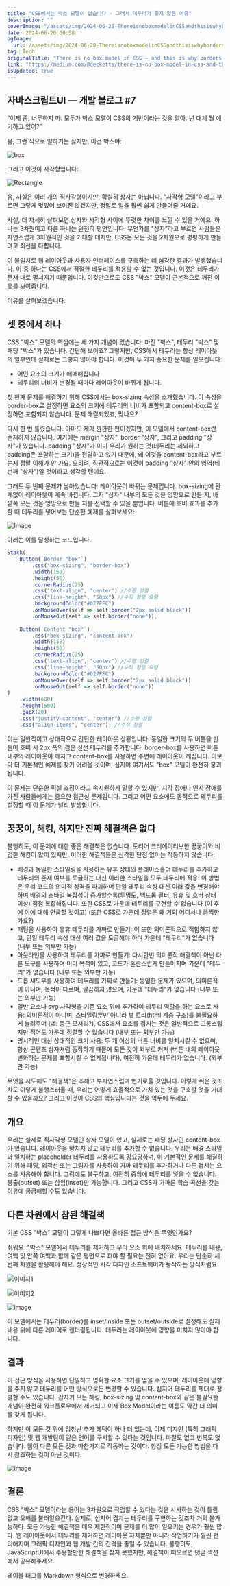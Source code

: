 ```yaml
---
title: "CSS에서는 박스 모델이 없습니다 - 그래서 테두리가 좋지 않은 이유"
description: ""
coverImage: "/assets/img/2024-06-20-ThereisnoboxmodelinCSSandthisiswhybordersareterrible_0.png"
date: 2024-06-20 00:58
ogImage: 
  url: /assets/img/2024-06-20-ThereisnoboxmodelinCSSandthisiswhybordersareterrible_0.png
tag: Tech
originalTitle: "There is no box model in CSS — and this is why borders are terrible"
link: "https://medium.com/@decketts/there-is-no-box-model-in-css-and-this-is-why-borders-are-terrible-dd7e4b736955"
isUpdated: true
---
```





## 자바스크립트UI — 개발 블로그 #7

“이제 좀, 너무하지 마. 모두가 박스 모델이 CSS의 기반이라는 것을 알아. 넌 대체 뭘 얘기하고 있어?”

음, 그런 식으로 말하기는 싫지만, 이건 박스야:

![box](/assets/img/2024-06-20-ThereisnoboxmodelinCSSandthisiswhybordersareterrible_0.png)

<div class="content-ad"></div>

그리고 이것이 사각형입니다:

![Rectangle](/assets/img/2024-06-20-ThereisnoboxmodelinCSSandthisiswhybordersareterrible_1.png)

음, 사실은 여러 개의 직사각형이지만, 확실히 상자는 아닙니다. "사각형 모델"이라고 부르면 그렇게 멋있어 보이진 않겠지만, 정말로 일을 훨씬 쉽게 만들어줄 거에요.

사실, 더 자세히 살펴보면 상자와 사각형 사이에 뚜렷한 차이를 느낄 수 있을 거에요: 하나는 3차원이고 다른 하나는 완전히 평면입니다. 무언가를 "상자"라고 부르면 사람들은 자연스럽게 3차원적인 것을 기대할 테지만, CSS는 모든 것을 2차원으로 평평하게 만들려고 최선을 다합니다.

<div class="content-ad"></div>

이 불일치로 웹 레이아웃과 사용자 인터페이스를 구축하는 데 심각한 결과가 발생했습니다. 이 중 하나는 CSS에서 적절한 테두리를 적용할 수 없는 것입니다. 이것은 테두리가 문서 내로 펼쳐지기 때문입니다. 이것만으로도 CSS "박스" 모델이 근본적으로 깨진 이유를 보여줍니다.

이유를 살펴보겠습니다.

## 셋 중에서 하나

CSS "박스" 모델의 핵심에는 세 가지 개념이 있습니다: 마진 "박스", 테두리 "박스" 및 패딩 "박스"가 있습니다. 간단해 보이죠? 그렇지만, CSS에서 테두리는 항상 레이아웃의 일부인데 실제로는 그렇지 않아야 합니다. 이것이 두 가지 중요한 문제를 일으킵니다:

<div class="content-ad"></div>

- 어떤 요소의 크기가 애매해집니다
- 테두리의 너비가 변경될 때마다 레이아웃이 바뀌게 됩니다.

첫 번째 문제를 해결하기 위해 CSS에서는 box-sizing 속성을 소개했습니다. 이 속성을 border-box로 설정하면 요소의 크기에 테두리의 너비가 포함되고 content-box로 설정하면 포함되지 않습니다. 문제 해결되었죠, 맞나요?

다시 한 번 틀렸습니다. 아마도 제가 깐깐한 편이겠지만, 이 모델에서 content-box란 존재하지 않습니다. 여기에는 margin "상자", border "상자", 그리고 padding "상자"가 있습니다. padding "상자"가 이미 우리가 원하는 것(테두리는 제외하고 padding은 포함하는 크기)을 전달하고 있기 때문에, 왜 이것을 content-box라고 부르는지 정말 이해가 안 가요. 오히려, 직관적으로는 이것이 padding "상자" 안의 영역(네 번째 "상자")일 것이라고 생각할 텐데요.

그래도 두 번째 문제가 남아있습니다: 레이아웃이 바뀌는 문제입니다. box-sizing에 관계없이 레이아웃이 계속 바뀝니다. 그저 "상자" 내부의 모든 것을 엉망으로 만들 지, 바깥쪽 모든 것을 엉망으로 만들 지를 선택할 수 있을 뿐입니다. 버튼에 호버 효과를 추가할 때 테두리를 넣어보는 단순한 예제를 살펴보세요:

<div class="content-ad"></div>


![Image](https://miro.medium.com/v2/resize:fit:1400/1*ayv0dXb1OsnY0qv6EaxxUQ.gif)

아래는 이를 달성하는 코드입니다.:

```js
Stack(
    Button(`Border "box"`)
        .css("box-sizing", "border-box")
        .width(150)
        .height(50)
        .cornerRadius(25)
        .css("text-align", "center") //수평 정렬
        .css("line-height", "50px") //수직 정렬 요령
        .backgroundColor("#027FFC")
        .onMouseOver(self => self.border("2px solid black"))
        .onMouseOut(self => self.border("none")),
        
    Button(`Content "box"`)
        .css("box-sizing", "content-box")
        .width(150)
        .height(50)
        .cornerRadius(25)
        .css("text-align", "center") //수평 정렬
        .css("line-height", "50px") //수직 정렬 요령
        .backgroundColor("#027FFC")
        .onMouseOver(self => self.border("2px solid black"))
        .onMouseOut(self => self.border("none"))
)
    .width(680)
    .height(500)
    .gapX(20)
    .css("justify-content", "center") //수평 정렬
    .css("align-items", "center"); //수직 정렬
```

이는 일반적이고 상대적으로 간단한 레이아웃 상황입니다: 동일한 크기의 두 버튼을 만들어 호버 시 2px 폭의 검은 실선 테두리를 추가합니다. border-box를 사용하면 버튼 내부의 레이아웃이 깨지고 content-box를 사용하면 주변에 레이아웃이 깨집니다. 이보다 더 기본적인 예제를 찾기 어려울 것이며, 심지어 여기서도 "box" 모델이 완전히 붕괴됩니다.


<div class="content-ad"></div>

이 문제는 단순한 픽셀 조정이라고 속시원하게 말할 수 있지만, 시각 장애나 인지 장애를 가진 사람들에게는 중요한 접근성 문제입니다. 그리고 어떤 요소에도 동적으로 테두리를 설정할 때 이 문제가 널리 발생합니다.

## 꿍꿍이, 해킹, 하지만 진짜 해결책은 없다

불행히도, 이 문제에 대한 좋은 해결책은 없습니다. 도리어 크리에이티브한 꿍꿍이와 비겁한 해킹이 많이 있지만, 이러한 해결책들은 심각한 단점 없이는 작동하지 않습니다:

- 배경과 동일한 스타일링을 사용하는 유휴 상태의 플레이스홀더 테두리를 추가하고 테두리의 존재 여부를 토글하는 대신 이러한 스타일을 모두 테두리에 적용: 이 방법은 우리 코드의 의미적 성격을 파괴하며 단일 테두리 속성 대신 여러 값을 변경해야 하며 배경의 스타일 복잡성이 증가할수록(투명도, 백드롭 필터, 유휴 및 호버 상태 이상) 점점 복잡해집니다. 또한 CSS로 가운데 테두리를 구현할 수 없습니다 (이 후에 이에 대해 언급할 것이고) (또한 CSS로 가운데 정렬은 왜 거의 어디서나 끔찍한가요?)
- 패딩을 사용하여 유휴 테두리를 가짜로 만들기: 이 또한 의미론적으로 적합하지 않고, 단일 테두리 속성 대신 여러 값을 토글해야 하며 가운데 "테두리"가 없습니다 (내부 또는 외부만 가능)
- 아웃라인을 사용하여 테두리를 가짜로 만들기: 다시한번 의미론적 해결책이 아닌 다른 도구를 사용하며 이미 목적이 있고, 코드가 혼란스럽게 만들어지며 가운데 "테두리"가 없습니다 (내부 또는 외부만 가능)
- 드롭 섀도우를 사용하여 테두리를 가짜로 만들기: 동일한 문제가 있으며, 의미론적이 아니며, 목적이 다르며, 깔끔하지 않으며, 가운데 "테두리"가 없습니다 (내부 또는 외부만 가능)
- 일반 요소나 svg 사각형을 기존 요소 위에 추가하여 테두리 역할을 하는 요소로 사용: 의미론적이 아니며, 스타일링뿐만 아니라 뷰 트리(html 계층 구조)를 불필요하게 늘려주며 (예: 둥근 모서리?), CSS에서 요소를 겹치는 것은 일반적으로 고통스럽지만 적어도 가운데 정렬할 수 있습니다 (내부 또는 외부만 가능)
- 명시적인 대신 상대적인 크기 사용: 두 개 이상의 버튼 너비를 일치시킬 수 없으며, 항상 콘텐츠 상자처럼 동작하기 때문에 모든 것이 외부로 커져 (버튼 내의 레이아웃 변화하는 문제를 포함시킬 수 없게됩니다), 여전히 가운데 테두리가 없습니다. (외부만 가능)

<div class="content-ad"></div>

무엇을 시도해도 "해결책"은 추해고 부자연스럽며 번거로울 것입니다. 이렇게 쉬운 것조차도 이렇게 불행스러울 때, 우리는 어떻게 효율적으로 가치 있는 것을 구축할 것을 기대할 수 있을까요? 그리고 이것이 CSS의 핵심입니다는 것을 염두에 두세요.

## 개요

우리는 실제로 직사각형 모델인 상자 모델이 있고, 실제로는 패딩 상자인 content-box가 있습니다. 레이아웃을 망치치 않고 테두리를 추가할 수 없습니다. 우리는 배경 스타일과 일치하는 placeholder 테두리를 사용하도록 강요당하며, 이 기본적인 문제를 해결하기 위해 패딩, 외곽선 또는 그림자를 사용하여 가짜 테두리를 추가하거나 다른 겹치는 요소를 사용해야 합니다. 그럼에도 불구하고, 여전히 중앙에 테두리를 넣을 수 없습니다. 붕출(outset) 또는 삽입(inset)만 가능합니다. 그리고 CSS가 가파른 학습 곡선을 갖는 이유에 궁금해할 수도 있습니다.

## 다른 차원에서 참된 해결책

<div class="content-ad"></div>

기본 CSS "박스" 모델이 그렇게 나쁘다면 올바른 접근 방식은 무엇인가요?

쉬워요: "박스" 모델에서 테두리를 제거하고 우리 요소 위에 배치하세요. 테두리를 내용, 여백 및 안쪽 여백과 함께 같은 평면으로 펴야 할 필요는 전혀 없어요. 우리는 단순히 세 번째 차원을 활용해야 해요. 정상적인 시각 디자인 소프트웨어가 동작하는 방식처럼요:

![이미지1](/assets/img/2024-06-20-ThereisnoboxmodelinCSSandthisiswhybordersareterrible_2.png)

![이미지2](/assets/img/2024-06-20-ThereisnoboxmodelinCSSandthisiswhybordersareterrible_3.png)

<div class="content-ad"></div>


![image](/assets/img/2024-06-20-ThereisnoboxmodelinCSSandthisiswhybordersareterrible_4.png)

이 모델에서는 테두리(border)를 inset/inside 또는 outset/outside로 설정해도 실제 내용 위에 다른 레이어로 렌더링됩니다. 테두리는 레이아웃에 영향을 미치지 않아야 합니다.

## 결과

이 접근 방식을 사용하면 단일하고 명확한 요소 크기를 얻을 수 있으며, 레이아웃에 영향을 주지 않고 테두리를 어떤 방식으로든 변경할 수 있습니다. 심지어 테두리를 제대로 정렬할 수도 있습니다. 갑자기 모든 해킹, box-sizing 및 content-box와 같은 불필요한 개념이 완전히 워크플로우에서 제거되고 이제 Box Model이라는 이름도 약간 더 의미를 갖게 됩니다.


<div class="content-ad"></div>

하지만 이 모든 것 위에 엄청난 추가 혜택이 하나 더 있는데, 이제 디자인 (특히 그래픽 디자인) 및 웹 개발팀이 같은 언어를 구사할 수 있다는 것입니다. 마찰도 없고 번복도 없습니다. 웹이 다른 모든 것과 마찬가지로 작동하는 것이다. 항상 모든 가능한 방법을 다시 창조하는 것이 아닌 것이다.

![image](/assets/img/2024-06-20-ThereisnoboxmodelinCSSandthisiswhybordersareterrible_5.png)

## 결론

CSS "박스" 모델이라는 용어는 3차원으로 작업할 수 있다는 것을 시사하는 것이 틀림없고 오해를 불러일으킨다. 실제로, 심지어 겹치는 테두리를 구현하는 것조차 거의 불가능하다. 모든 가능한 해결책은 매우 제한적이며 문제를 더 많이 일으키는 경우가 훨씬 많다. 웹 레이아웃에서 테두리를 제거하면 레이아웃 자체뿐만 아니라 작업하기가 훨씬 편리해지며 그래픽 디자인과 웹 개발 간의 간격을 줄일 수 있습니다. 불행히도, JavaScriptUI에서 수용할만한 해결책을 찾지 못했지만, 해결책이 떠오르면 댓글 섹션에서 공유해주세요.

<div class="content-ad"></div>

테이블 태그를 Markdown 형식으로 변경하세요.